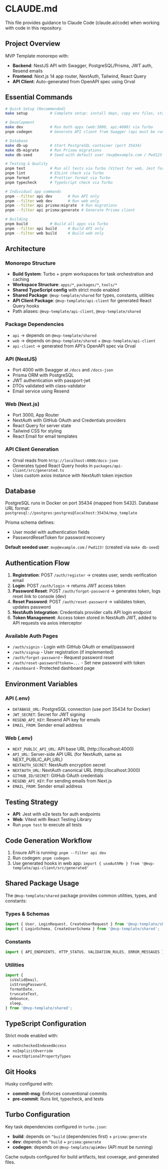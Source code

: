 # CLAUDE.md

This file provides guidance to Claude Code (claude.ai/code) when working with code in this repository.

## Project Overview

MVP Template monorepo with:

- **Backend**: NestJS API with Swagger, PostgreSQL/Prisma, JWT auth, Resend emails
- **Frontend**: Next.js 14 app router, NextAuth, Tailwind, React Query
- **API Client**: Auto-generated from OpenAPI spec using Orval

## Essential Commands

```bash
# Quick Setup (Recommended)
make setup          # Complete setup: install deps, copy env files, start db, migrate, seed

# Development
make dev            # Run both apps (web:3000, api:4000) via Turbo
pnpm codegen        # Generate API client from Swagger (api must be running)

# Database
make db-up          # Start PostgreSQL container (port 35434)
make db-migrate     # Run Prisma migrations
make db-seed        # Seed with default user (mvp@example.com / Pwd123!)

# Testing & Quality
pnpm test           # Run all tests via Turbo (Vitest for web, Jest for api)
pnpm lint           # ESLint check via Turbo
pnpm format         # Prettier format via Turbo
pnpm typecheck      # TypeScript check via Turbo

# Individual app commands
pnpm --filter api dev       # Run API only
pnpm --filter web dev       # Run web only
pnpm --filter api prisma:migrate  # Run migrations
pnpm --filter api prisma:generate # Generate Prisma client

# Building
pnpm build          # Build all apps via Turbo
pnpm --filter api build     # Build API only
pnpm --filter web build     # Build web only
```

## Architecture

### Monorepo Structure

- **Build System**: Turbo + pnpm workspaces for task orchestration and caching
- **Workspace Structure**: `apps/*`, `packages/*`, `tools/*`
- **Shared TypeScript config** with strict mode enabled
- **Shared Package**: `@mvp-template/shared` for types, constants, utilities
- **API Client Package**: `@mvp-template/api-client` for generated React Query hooks
- Path aliases: `@mvp-template/api-client`, `@mvp-template/shared`

### Package Dependencies

- `api` → depends on `@mvp-template/shared`
- `web` → depends on `@mvp-template/shared` + `@mvp-template/api-client`
- `api-client` → generated from API's OpenAPI spec via Orval

### API (NestJS)

- Port 4000 with Swagger at `/docs` and `/docs-json`
- Prisma ORM with PostgreSQL
- JWT authentication with passport-jwt
- DTOs validated with class-validator
- Email service using Resend

### Web (Next.js)

- Port 3000, App Router
- NextAuth with GitHub OAuth and Credentials providers
- React Query for server state
- Tailwind CSS for styling
- React Email for email templates

### API Client Generation

- Orval reads from `http://localhost:4000/docs-json`
- Generates typed React Query hooks in `packages/api-client/src/generated.ts`
- Uses custom axios instance with NextAuth token injection

## Database

PostgreSQL runs in Docker on port 35434 (mapped from 5432).
Database URL format: `postgresql://postgres:postgres@localhost:35434/mvp_template`

Prisma schema defines:

- User model with authentication fields
- PasswordResetToken for password recovery

**Default seeded user**: `mvp@example.com` / `Pwd123!` (created via `make db-seed`)

## Authentication Flow

1. **Registration**: POST `/auth/register` → creates user, sends verification email
2. **Login**: POST `/auth/login` → returns JWT access token
3. **Password Reset**: POST `/auth/forgot-password` → generates token, logs reset link to console (dev)
4. **Reset Password**: POST `/auth/reset-password` → validates token, updates password
5. **NextAuth Integration**: Credentials provider calls API login endpoint
6. **Token Management**: Access token stored in NextAuth JWT, added to API requests via axios interceptor

### Available Auth Pages

- `/auth/signin` - Login with GitHub OAuth or email/password
- `/auth/signup` - User registration (if implemented)
- `/auth/forgot-password` - Request password reset
- `/auth/reset-password?token=...` - Set new password with token
- `/dashboard` - Protected dashboard page

## Environment Variables

### API (.env)

- `DATABASE_URL`: PostgreSQL connection (use port 35434 for Docker)
- `JWT_SECRET`: Secret for JWT signing
- `RESEND_API_KEY`: Resend API key for emails
- `EMAIL_FROM`: Sender email address

### Web (.env)

- `NEXT_PUBLIC_API_URL`: API base URL (http://localhost:4000)
- `API_URL`: Server-side API URL (for NextAuth, same as NEXT_PUBLIC_API_URL)
- `NEXTAUTH_SECRET`: NextAuth encryption secret
- `NEXTAUTH_URL`: NextAuth canonical URL (http://localhost:3000)
- `GITHUB_ID/SECRET`: GitHub OAuth credentials
- `RESEND_API_KEY`: For sending emails from Next.js
- `EMAIL_FROM`: Sender email address

## Testing Strategy

- **API**: Jest with e2e tests for auth endpoints
- **Web**: Vitest with React Testing Library
- Run `pnpm test` to execute all tests

## Code Generation Workflow

1. Ensure API is running: `pnpm --filter api dev`
2. Run codegen: `pnpm codegen`
3. Use generated hooks in web app: `import { useAuthMe } from '@mvp-template/api-client/src/generated'`

## Shared Package Usage

The `@mvp-template/shared` package provides common utilities, types, and constants:

### Types & Schemas

```typescript
import { User, LoginRequest, CreateUserRequest } from '@mvp-template/shared';
import { LoginSchema, CreateUserSchema } from '@mvp-template/shared';
```

### Constants

```typescript
import { API_ENDPOINTS, HTTP_STATUS, VALIDATION_RULES, ERROR_MESSAGES } from '@mvp-template/shared';
```

### Utilities

```typescript
import {
  isValidEmail,
  isStrongPassword,
  formatDate,
  truncateText,
  debounce,
  sleep,
} from '@mvp-template/shared';
```

## TypeScript Configuration

Strict mode enabled with:

- `noUncheckedIndexedAccess`
- `noImplicitOverride`
- `exactOptionalPropertyTypes`

## Git Hooks

Husky configured with:

- **commit-msg**: Enforces conventional commits
- **pre-commit**: Runs lint, typecheck, and tests

## Turbo Configuration

Key task dependencies configured in `turbo.json`:

- **build**: depends on `^build` (dependencies first) + `prisma:generate`
- **dev**: depends on `^build` + `prisma:generate`
- **codegen**: depends on `@mvp-template/api#dev` (API must be running)

Cache outputs configured for build artifacts, test coverage, and generated files.
